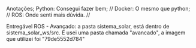 Anotações;
Python: Consegui fazer bem; //
Docker: O mesmo que python; //
ROS: Onde senti mais dúvida. //


Entregável ROS - Avançado: a pasta sistema_solar, está dentro de sistema_solar_ws/src. E usei uma pasta chamada "avancado", a imagem que utilizei foi "79de5552d784"
